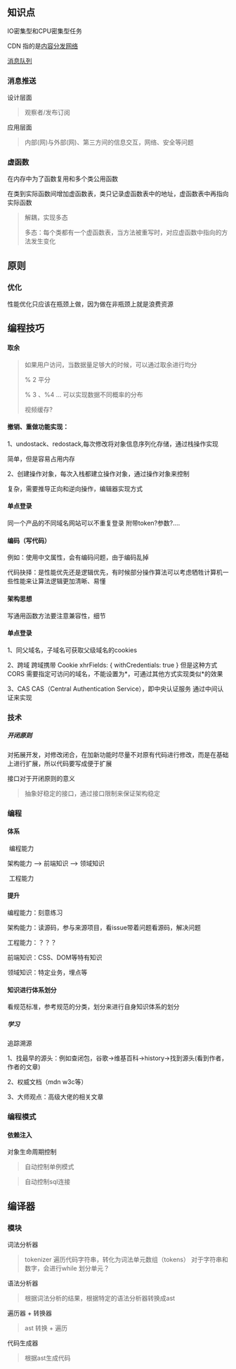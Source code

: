 ## 	知识点

IO密集型和CPU密集型任务

CDN 指的是[内容分发网络](https://en.wikipedia.org/wiki/Content_delivery_network)



[消息队列](<https://zhuanlan.zhihu.com/p/55712984>)


### 消息推送
设计层面
> 观察者/发布订阅

应用层面
> 内部(网)与外部(网)、第三方间的信息交互，网络、安全等问题

### 虚函数

在内存中为了函数复用和多个类公用函数



在类到实际函数间增加虚函数表，类只记录虚函数表中的地址，虚函数表中再指向实际函数

> 解耦，实现多态
>
> 多态：每个类都有一个虚函数表，当方法被重写时，对应虚函数中指向的方法发生变化





## 原则

### 优化

性能优化只应该在瓶颈上做，因为做在非瓶颈上就是浪费资源



## 编程技巧



#### 取余

> 如果用户访问，当数据量足够大的时候，可以通过取余进行均分
>
> % 2 平分
>
> % 3 、%4 ...  可以实现数据不同概率的分布
>
> 视频缓存?



#### 撤销、重做功能实现：

1、undostack、redostack,每次修改将对象信息序列化存储，通过栈操作实现

简单，但是容易占用内存

2、创建操作对象，每次入栈都建立操作对象，通过操作对象来控制

复杂，需要推导正向和逆向操作，编辑器实现方式


#### 单点登录

同一个产品的不同域名网站可以不重复登录
附带token?参数?....

#### 编码（写代码）

例如：使用中文属性，会有编码问题，由于编码乱掉

代码抉择：是性能优先还是逻辑优先，有时候部分操作算法可以考虑牺牲计算机一些性能来让算法逻辑更加清晰、易懂

#### 架构思想
写通用函数方法要注意兼容性，细节

#### 单点登录
1、同父域名，子域名可获取父级域名的cookies

2、跨域
跨域携带 Cookie
xhrFields: {
  withCredentials: true
}
但是这种方式CORS 需要指定可访问的域名，不能设置为*，可通过其他方式实现类似*的效果

3、CAS
CAS（Central Authentication Service），即中央认证服务
通过中间认证来实现



### 技术

##### 开闭原则

对拓展开发，对修改闭合，在加新功能时尽量不对原有代码进行修改，而是在基础上进行扩展，所以代码要写成便于扩展



接口对于开闭原则的意义

> 抽象好稳定的接口，通过接口限制来保证架构稳定



### 编程

#### 体系

​					  编程能力

架构能力 --> 前端知识 --> 领域知识

​					  工程能力

#### 提升

编程能力：刻意练习

架构能力：读源码，参与来源项目，看issue带着问题看源码，解决问题

工程能力：？？？

前端知识：CSS、DOM等特有知识

领域知识：特定业务，埋点等



#### 知识进行体系划分

看规范标准，参考规范的分类，划分来进行自身知识体系的划分



##### 学习

追踪溯源

1、找最早的源头：例如查闭包，谷歌->维基百科->history->找到源头(看到作者，作者的文章)

2、权威文档（mdn w3c等）

3、大师观点：高级大佬的相关文章



### 编程模式

#### 依赖注入

对象生命周期控制

> 自动控制单例模式

> 自动控制sql连接



## 编译器

### 模块

词法分析器
> tokenizer
> 遍历代码字符串，转化为词法单元数组（tokens）
> 对于字符串和数字，会进行while
> 划分单元？

语法分析器
> 根据词法分析的结果，根据特定的语法分析器转换成ast

遍历器 + 转换器
> ast 转换 + 遍历

代码生成器

> 根据ast生成代码